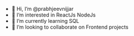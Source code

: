 - 👋 Hi, I’m @prabhjeevnijjar
- 👀 I’m interested in ReactJs NodeJs
- 🌱 I’m currently learning SQL
- 💞️ I’m looking to collaborate on Frontend projects

<!---
prabhjeevnijjar/prabhjeevnijjar is a ✨ special ✨ repository because its `README.md` (this file) appears on your GitHub profile.
You can click the Preview link to take a look at your changes.
--->
